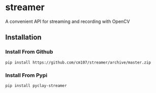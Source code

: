 # streamer
A convenient API for streaming and recording with OpenCV

## Installation
### Install From Github
```console
pip install https://github.com/cm107/streamer/archive/master.zip
```

### Install From Pypi
```console
pip install pyclay-streamer
```